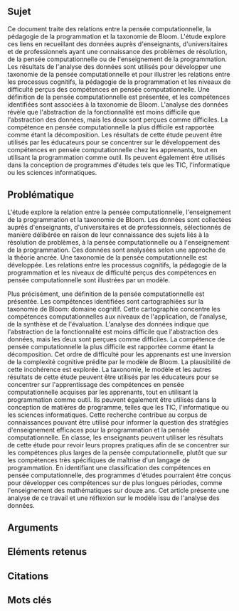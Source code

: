 ## Sujet
Ce document traite des relations entre la pensée computationnelle, la pédagogie de la programmation et la taxonomie de Bloom. L'étude explore ces liens en recueillant des données auprès d'enseignants, d'universitaires et de professionnels ayant une connaissance des problèmes de résolution, de la pensée computationnelle ou de l'enseignement de la programmation. Les résultats de l'analyse des données sont utilisés pour développer une taxonomie de la pensée computationnelle et pour illustrer les relations entre les processus cognitifs, la pédagogie de la programmation et les niveaux de difficulté perçus des compétences en pensée computationnelle. Une définition de la pensée computationnelle est présentée, et les compétences identifiées sont associées à la taxonomie de Bloom. L'analyse des données révèle que l'abstraction de la fonctionnalité est moins difficile que l'abstraction des données, mais les deux sont perçues comme difficiles. La compétence en pensée computationnelle la plus difficile est rapportée comme étant la décomposition. Les résultats de cette étude peuvent être utilisés par les éducateurs pour se concentrer sur le développement des compétences en pensée computationnelle chez les apprenants, tout en utilisant la programmation comme outil. Ils peuvent également être utilisés dans la conception de programmes d'études tels que les TIC, l'informatique ou les sciences informatiques.
## Problématique
L'étude explore la relation entre la pensée computationnelle, l'enseignement de la programmation et la taxonomie de Bloom. Les données sont collectées auprès d'enseignants, d'universitaires et de professionnels, sélectionnés de manière délibérée en raison de leur connaissance des sujets liés à la résolution de problèmes, à la pensée computationnelle ou à l'enseignement de la programmation. Ces données sont analysées selon une approche de la théorie ancrée. Une taxonomie de la pensée computationnelle est développée. Les relations entre les processus cognitifs, la pédagogie de la programmation et les niveaux de difficulté perçus des compétences en pensée computationnelle sont illustrées par un modèle. 

Plus précisément, une définition de la pensée computationnelle est présentée. Les compétences identifiées sont cartographiées sur la taxonomie de Bloom: domaine cognitif. Cette cartographie concentre les compétences computationnelles aux niveaux de l'application, de l'analyse, de la synthèse et de l'évaluation. L'analyse des données indique que l'abstraction de la fonctionnalité est moins difficile que l'abstraction des données, mais les deux sont perçues comme difficiles. La compétence de pensée computationnelle la plus difficile est rapportée comme étant la décomposition. Cet ordre de difficulté pour les apprenants est une inversion de la complexité cognitive prédite par le modèle de Bloom. La plausibilité de cette incohérence est explorée. La taxonomie, le modèle et les autres résultats de cette étude peuvent être utilisés par les éducateurs pour se concentrer sur l'apprentissage des compétences en pensée computationnelle acquises par les apprenants, tout en utilisant la programmation comme outil. Ils peuvent également être utilisés dans la conception de matières de programme, telles que les TIC, l'informatique ou les sciences informatiques. Cette recherche contribue au corpus de connaissances pouvant être utilisé pour informer la question des stratégies d'enseignement efficaces pour la programmation et la pensée computationnelle. En classe, les enseignants peuvent utiliser les résultats de cette étude pour revoir leurs propres pratiques afin de se concentrer sur les compétences plus larges de la pensée computationnelle, plutôt que sur les compétences très spécifiques de maîtrise d'un langage de programmation. En identifiant une classification des compétences en pensée computationnelle, des programmes d'études pourraient être conçus pour développer ces compétences sur de plus longues périodes, comme l'enseignement des mathématiques sur douze ans. Cet article présente une analyse de ce travail et une réflexion sur le modèle issu de l'analyse des données.
## Arguments

## Eléments retenus 

## Citations

## Mots clés